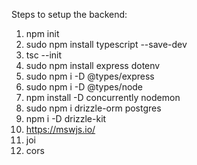 Steps to setup the backend:

1. npm init
2. sudo npm install typescript --save-dev  
3. tsc --init
4. sudo npm install express dotenv
5. sudo npm i -D  @types/express
6. sudo npm i -D @types/node 
7. npm install -D concurrently nodemon
8. sudo npm i drizzle-orm postgres
9. npm i -D drizzle-kit
10. https://mswjs.io/
11. joi
12. cors





